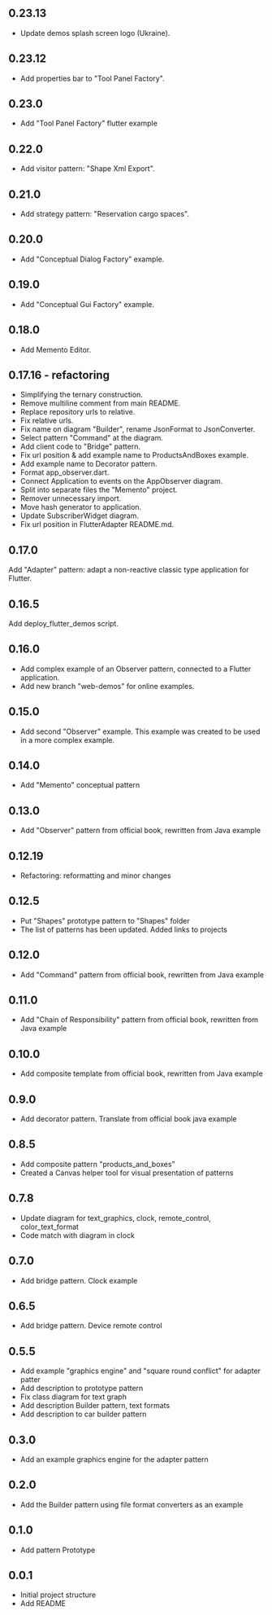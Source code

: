 ## 0.23.13
- Update demos splash screen logo (Ukraine).

## 0.23.12
- Add properties bar to "Tool Panel Factory".

## 0.23.0
- Add "Tool Panel Factory" flutter example

## 0.22.0
- Add visitor pattern: "Shape Xml Export".

## 0.21.0
- Add strategy pattern: "Reservation cargo spaces".

## 0.20.0
- Add "Conceptual Dialog Factory" example.

## 0.19.0
- Add "Conceptual Gui Factory" example.

## 0.18.0
- Add Memento Editor.

## 0.17.16 - refactoring
- Simplifying the ternary construction.
- Remove multiline comment from main README.
- Replace repository urls to relative.
- Fix relative urls.
- Fix name on diagram "Builder", rename JsonFormat to JsonConverter.
- Select pattern "Command" at the diagram.
- Add client code to "Bridge" pattern.
- Fix url position & add example name to ProductsAndBoxes example.
- Add example name to Decorator pattern.
- Format app_observer.dart.
- Connect Application to events on the AppObserver diagram.
- Split into separate files the "Memento" project.
- Remover unnecessary import.
- Move hash generator to application.
- Update SubscriberWidget diagram.
- Fix url position in FlutterAdapter README.md.

## 0.17.0
Add "Adapter" pattern: adapt a non-reactive classic type application for Flutter.

## 0.16.5
Add deploy_flutter_demos script.

## 0.16.0
- Add complex example of an Observer pattern, connected to a Flutter application.
- Add new branch "web-demos" for online examples.

## 0.15.0
- Add second "Observer" example. This example was created to be used in a more complex example.

## 0.14.0
- Add "Memento" conceptual pattern

## 0.13.0
- Add "Observer" pattern from official book, rewritten from Java example

## 0.12.19
- Refactoring: reformatting and minor changes

## 0.12.5
- Put "Shapes" prototype pattern to "Shapes" folder
- The list of patterns has been updated. Added links to projects

## 0.12.0
- Add "Command" pattern from official book, rewritten from Java example

## 0.11.0
- Add "Chain of Responsibility" pattern from official book, rewritten from Java example

## 0.10.0
- Add composite template from official book, rewritten from Java example

## 0.9.0
- Add decorator pattern. Translate from official book java example

## 0.8.5
- Add composite pattern "products_and_boxes"
- Created a Canvas helper tool for visual presentation of patterns

## 0.7.8
- Update diagram for text_graphics, clock, remote_control, color_text_format
- Code match with diagram in clock

## 0.7.0
- Add bridge pattern. Clock example

## 0.6.5
- Add bridge pattern. Device remote control

## 0.5.5
- Add example "graphics engine" and "square round conflict"  for adapter patter
- Add description to prototype pattern
- Fix class diagram for text graph
- Add description Builder pattern, text formats
- Add description to car builder pattern

## 0.3.0
- Add an example graphics engine for the adapter pattern

## 0.2.0
- Add the Builder pattern using file format converters as an example

## 0.1.0
- Add pattern Prototype  
  
## 0.0.1

- Initial project structure
- Add README

